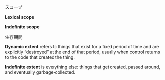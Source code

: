 
スコープ

**Lexical scope**

**Indefinite scope**

生存期間

**Dynamic extent** refers to things that exist for a fixed period of time and are explicitly “destroyed” at the end of that period, usually when control returns to the code that created the thing.

**Indefinite extent** is everything else: things that get created, passed around, and eventually garbage-collected.